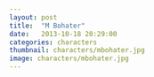```yaml
---
layout: post
title:  "M Bohater"
date:   2013-10-18 20:29:00
categories: characters
thumbnail: characters/mbohater.jpg
image: characters/mbohater.jpg
---
```


